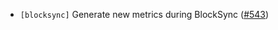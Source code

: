 - `[blocksync]` Generate new metrics during BlockSync
  ([\#543](https://github.com/depinnetwork/por-consensus/pull/543))